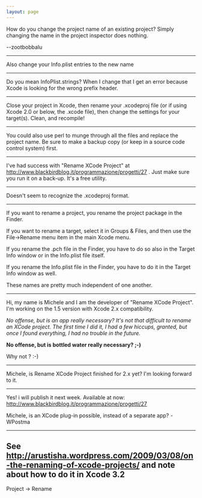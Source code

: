 ```yaml
---
layout: page
---
```




How do you change the project name of an existing project? Simply changing the name in the project inspector does nothing.

 --zootbobbalu

----
Also change your Info.plist entries to the new name 

----

Do you mean InfoPlist.strings? When I change that I get an error because Xcode is looking for the wrong prefix header.

----

Close your project in Xcode, then rename your .xcodeproj file (or if using Xcode 2.0 or below, the .xcode file), then change the settings for your target(s). Clean, and recompile!

----

You could also use perl to munge through all the files and replace the project name.  Be sure to make a backup copy (or keep in a source code control system) first.

----

I've had success with "Rename XCode Project" at http://www.blackbirdblog.it/programmazione/progetti/27 . Just make sure you run it on a back-up. It's a free utility.

----

Doesn't seem to recognize the .xcodeproj format.

----

If you want to rename a project, you rename the project package in the Finder.

If you want to rename a target, select it in Groups & Files, and then use the File->Rename menu item in the main Xcode menu.

If you rename the .pch file in the Finder, you have to do so also in the Target Info window or in the Info.plist file itself.

If you rename the Info.plist file in the Finder, you have to do it in the Target Info window as well.

These names are pretty much independent of one another.

----

Hi, my name is Michele and I am the developer of "Rename XCode Project". I'm working on the 1.5 version with Xcode 2.x compatibility.

*No offense, but is an app really necessary? It's not *that* difficult to rename an XCode project. The first time I did it, I had a few hiccups, granted, but once I found everything, I had no trouble in the future.*

**No offense, but is bottled water really necessary? ;-)**

Why not ? :-)

----

Michele, is Rename XCode Project finished for 2.x yet? I'm looking forward to it.

----

Yes! i will publish it next week.
Available at now: http://www.blackbirdblog.it/programmazione/progetti/27

Michele, is an XCode plug-in possible, instead of a separate app? -WPostma


----

See http://arustisha.wordpress.com/2009/03/08/on-the-renaming-of-xcode-projects/ and note about how to do it in Xcode 3.2
----
Project -> Rename
